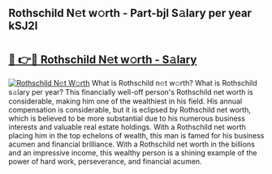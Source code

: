 ## Rothschild N𝚎t w𝚘rth - Part-bjl S𝚊lary per year kSJ2I

# <h2><a href="http://gc18or5.nevu.top/?p=Rothschild">🔗 👉🔴 Rothschild N𝚎t w𝚘rth - S𝚊lary</a></h2>

[![Rothschild N𝚎t W𝚘rth](https://i.imgur.com/Oavwk0R.jpeg)](http://gc18or5.nevu.top/?p=Rothschild)
What is Rothschild n𝚎t w𝚘rth? What is Rothschild s𝚊lary per year?
This financially well-off person's Rothschild net worth is considerable, making him one of the wealthiest in his field. His annual compensation is considerable, but it is eclipsed by Rothschild net worth, which is believed to be more substantial due to his numerous business interests and valuable real estate holdings. With a Rothschild net worth placing him in the top echelons of wealth, this man is famed for his business acumen and financial brilliance. With a Rothschild net worth in the billions and an impressive income, this wealthy person is a shining example of the power of hard work, perseverance, and financial acumen.
